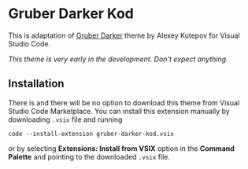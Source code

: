 # Gruber Darker Kod

This is adaptation of [Gruber Darker](https://github.com/rexim/gruber-darker-theme) theme by Alexey Kutepov
for Visual Studio Code.

_This theme is very early in the development. Don't expect anything._

## Installation

There is and there will be no option to download this theme from Visual Studio Code Marketplace. You can
install this extension manually by downloading `.vsix` file and running

```
code --install-extension gruber-darker-kod.vsix
```

or by selecting __Extensions: Install from VSIX__ option in the __Command Palette__ and pointing to the
downloaded `.vsix` file.